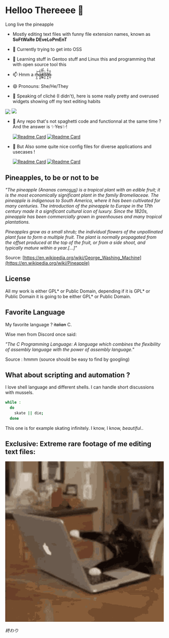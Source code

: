 #  Helloo Thereeee 👋


  Long live the pineapple
  
- Mostly editing text files with funny file extension names, known as __SoFtWaRe DEveLoPmEnT__ 
  
  
- 🔭 Currently trying to get into OSS
- 🌱 Learning stuff in Gentoo stuff and Linux this and programming that with open source tool this

- 📫 Hmm a m̶̘̙̺̄́͝å̷̢̫̺̂̀͗ï̸̲̲̼̓͌̂l̴̮͈̠̈́͂̈́ß̶̨̛͙̞̇̀ð̸̙̝̪̈́͊̓x̴̫̲͎̉̅̊

- 😄 Pronouns: She/He/They

- 🎷 Speaking of cliché (I didn't), here is some really pretty and overused widgets showing off my text editing habits


<div>
  <img  align=center src="https://github-readme-stats.vercel.app/api/top-langs/?username=IHatePineapples&hide_border=true&theme=dracula&hide=makefile"/>
  <img  align=top src="https://github-readme-stats.vercel.app/api?username=IHatePineapples&count_private=true&hide_border=true&theme=dracula&custom_title=GitHub%20Stat"/>
</div>

- 🌈 Any repo that's not spaghetti code and functionnal at the same time ? And the answer is ✨Yes✨!  
  

  [![Readme Card](https://github-readme-stats.vercel.app/api/pin/?username=IHatePineapples&repo=dmenu&hide_border=true&theme=dracula&show_owner=true)](https://github.com/IHatePineapples/dmenu)
  [![Readme Card](https://github-readme-stats.vercel.app/api/pin/?username=IHatePineapples&repo=dwm&hide_border=true&theme=dracula&show_owner=true)](https://github.com/IHatePineapples/dwm)   
- 🍤 But Also some quite nice config files for diverse applications and usecases !
  
  
  [![Readme Card](https://github-readme-stats.vercel.app/api/pin/?username=IHatePineapples&repo=dotfiles&hide_border=true&theme=dracula&show_owner=true)](https://github.com/IHatePineapples/dotfiles)
  [![Readme Card](https://github-readme-stats.vercel.app/api/pin/?username=IHatePineapples&repo=linux-kernel&hide_border=true&theme=dracula&show_owner=true)](https://github.com/IHatePineapples/linux-kernel)
  
## Pineapples, to be or not to be

_"The pineapple (Ananas como[sus](https://youtu.be/gEY0yjzqYHI)) is a tropical plant with an edible fruit; it is the most economically significant plant in the family Bromeliaceae. The pineapple is indigenous to South America, where it has been cultivated for many centuries. The introduction of the pineapple to Europe in the 17th century made it a significant cultural icon of luxury. Since the 1820s, pineapple has been commercially grown in greenhouses and many tropical plantations._

_Pineapples grow as a small shrub; the individual flowers of the unpollinated plant fuse to form a multiple fruit. The plant is normally propagated from the offset produced at the top of the fruit, or from a side shoot, and typically mature within a year.\[...\]"_

Source: [https://en.wikipedia.org/wiki/George_Washing_Machine](https://en.wikipedia.org/wiki/Pineapple)

## License

All my work is either GPL* or Public Domain, depending if it is GPL* or Public Domain it is going to be either GPL* or Public Domain.

## Favorite Language

My favorite language ? ~~italian~~ C.

Wise men from Discord once said: 

_"The C Programming Language: A language which combines the flexibility of assembly language with the power of assembly language."_ 

Source : hmmm (source should be easy to find by googling)

## What about scripting and automation ?

I love shell language and different shells. I can handle short discussions with mussels. 

```sh
while :
  do
    skate || die;
  done
```

This one is for example skating infinitely. I know, I know, _beautiful_..

## Exclusive: Extreme rare footage of me editing text files:
![me](./computerissues-killmylaptop.gif)



_終わり_
